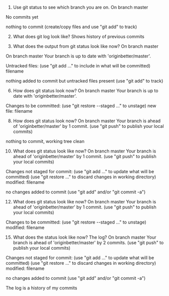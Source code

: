 1. Use git status to see which branch you are on.
On branch master

No commits yet

nothing to commit (create/copy files and use "git add" to track)


2. What does git log look like?
Shows history of previous commits


4. What does the output from git status look like now?
On branch master

On branch master
Your branch is up to date with 'originbetter/master'.

Untracked files:
  (use "git add <file>..." to include in what will be committed)
        filename

nothing added to commit but untracked files present (use "git add" to track)


6. How does git status look now?
On branch master
Your branch is up to date with 'originbetter/master'.

Changes to be committed:
  (use "git restore --staged <file>..." to unstage)
        new file:   filename

8. How does git status look now?
On branch master
Your branch is ahead of 'originbetter/master' by 1 commit.
  (use "git push" to publish your local commits)

nothing to commit, working tree clean


10. What does git status look like now?
On branch master
Your branch is ahead of 'originbetter/master' by 1 commit.
  (use "git push" to publish your local commits)

Changes not staged for commit:
  (use "git add <file>..." to update what will be committed)
  (use "git restore <file>..." to discard changes in working directory)
        modified:   filename

no changes added to commit (use "git add" and/or "git commit -a")


12. What does git status look like now?
On branch master
Your branch is ahead of 'originbetter/master' by 1 commit.
  (use "git push" to publish your local commits)

Changes to be committed:
  (use "git restore --staged <file>..." to unstage)
        modified:   filename

15. What does the status look like now? The log?
On branch master
Your branch is ahead of 'originbetter/master' by 2 commits.
  (use "git push" to publish your local commits)

Changes not staged for commit:
  (use "git add <file>..." to update what will be committed)
  (use "git restore <file>..." to discard changes in working directory)
        modified:   filename

no changes added to commit (use "git add" and/or "git commit -a")

The log is a history of my commits


